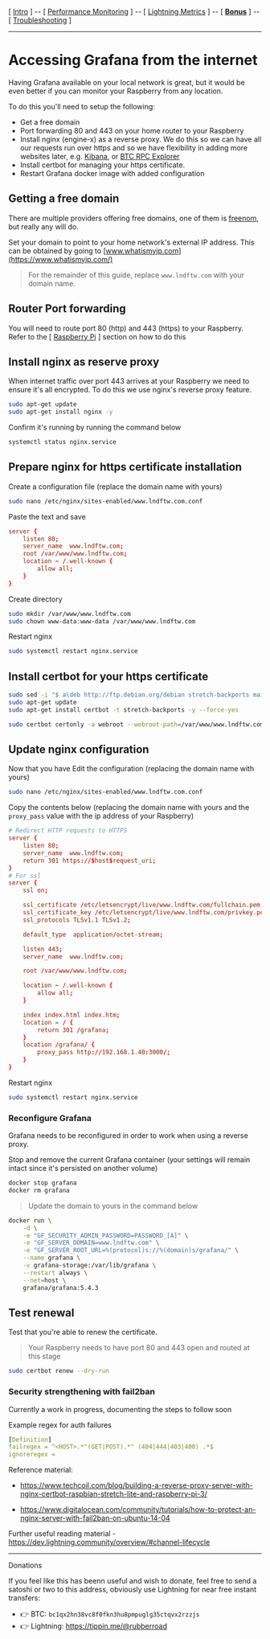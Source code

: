 [ [Intro](intro.md) ] -- [ [Performance Monitoring](performance_monitoring.md) ] -- [ [Lightning Metrics](lightning_metrics.md) ] -- [ [**Bonus**](bonus.md) ] -- [ [Troubleshooting](troubleshooting.md) ]

------

# Accessing Grafana from the internet

Having Grafana available on your local network is great, but it would be even better if you can monitor your Raspberry from any location.

To do this you'll need to setup the following:

* Get a free domain
* Port forwarding 80 and 443 on your home router to your Raspberry
* Install nginx (engine-x) as a reverse proxy. We do this so we can have all our requests run over https and so we have flexibility in adding more websites later, e.g. [Kibana](https://www.elastic.co/products/kibana), or [BTC RPC Explorer](https://github.com/janoside/btc-rpc-explorer)
* Install certbot for managing your https certificate.
* Restart Grafana docker image with added configuration

## Getting a free domain

There are multiple providers offering free domains, one of them is [freenom](https://my.freenom.com), but really any will do.

Set your domain to point to your home network's external IP address. This can be obtained by going to [www.whatismyip.com](https://www.whatismyip.com/)

> For the remainder of this guide, replace `www.lndftw.com` with your domain name.

## Router Port forwarding

You will need to route port 80 (http) and 443 (https) to your Raspberry. Refer to the  [ [Raspberry Pi](https://github.com/Stadicus/guides/blob/master/raspibolt/raspibolt_20_pi.md) ] section on how to do this

## Install nginx as reserve proxy

When internet traffic over port 443 arrives at your Raspberry we need to ensure it's all encrypted. To do this we use nginx's reverse proxy feature.

```bash
sudo apt-get update
sudo apt-get install nginx -y
```

Confirm it's running by running the command below

```bash
systemctl status nginx.service
```

## Prepare nginx for https certificate installation

Create a configuration file (replace the domain name with yours)

```bash
sudo nano /etc/nginx/sites-enabled/www.lndftw.com.conf
```

Paste the text and save

```conf
server {
    listen 80;
    server_name  www.lndftw.com;
    root /var/www/www.lndftw.com;
    location ~ /.well-known {
        allow all;
    }
}
```

Create directory

```bash
sudo mkdir /var/www/www.lndftw.com
sudo chown www-data:www-data /var/www/www.lndftw.com
```

Restart nginx

```bash
sudo systemctl restart nginx.service
```

## Install certbot for your https certificate

```bash
sudo sed -i "$ a\deb http://ftp.debian.org/debian stretch-backports main" /etc/apt/sources.list
sudo apt-get update
sudo apt-get install certbot -t stretch-backports -y --force-yes
```

```bash
sudo certbot certonly -a webroot --webroot-path=/var/www/www.lndftw.com -d www.lndftw.com
```

## Update nginx configuration

Now that you have Edit the configuration (replacing the domain name with yours)

```bash
sudo nano /etc/nginx/sites-enabled/www.lndftw.com.conf
```

Copy the contents below (replacing the domain name with yours and the `proxy_pass` value with the ip address of your Raspberry)

```conf
# Redirect HTTP requests to HTTPS
server {
    listen 80;
    server_name  www.lndftw.com;
    return 301 https://$host$request_uri;
}
# For ssl
server {
    ssl on;

    ssl_certificate /etc/letsencrypt/live/www.lndftw.com/fullchain.pem;
    ssl_certificate_key /etc/letsencrypt/live/www.lndftw.com/privkey.pem;
    ssl_protocols TLSv1.1 TLSv1.2;

    default_type  application/octet-stream;

    listen 443;
    server_name  www.lndftw.com;

    root /var/www/www.lndftw.com;

    location ~ /.well-known {
        allow all;
    }

    index index.html index.htm;
    location = / {
        return 301 /grafana;
    }
    location /grafana/ {
        proxy_pass http://192.168.1.40:3000/;
    }
}
```

Restart nginx

```bash
sudo systemctl restart nginx.service
```

### Reconfigure Grafana

Grafana needs to be reconfigured in order to work when using a reverse proxy.

Stop and remove the current Grafana container (your settings will remain intact since it's persisted on another volume)

```bash
docker stop grafana
docker rm grafana
```

> Update the domain to yours in the command below

```bash
docker run \
    -d \
    -e "GF_SECURITY_ADMIN_PASSWORD=PASSWORD_[A]" \
    -e "GF_SERVER_DOMAIN=www.lndftw.com" \
    -e "GF_SERVER_ROOT_URL=%(protocol)s://%(domain)s/grafana/" \
    --name grafana \
    -v grafana-storage:/var/lib/grafana \
    --restart always \
    --net=host \
    grafana/grafana:5.4.3
```

## Test renewal

Test that you're able to renew the certificate.

> Your Raspberry needs to have port 80 and 443 open and routed at this stage

```bash
sudo certbot renew --dry-run
```

### Security strengthening with fail2ban

Currently a work in progress, documenting the steps to follow soon

Example regex for auth failures

```yml
[Definition]
failregex = ^<HOST>.*"(GET|POST).*" (404|444|403|400) .*$
ignoreregex =
```

Reference material:

* <https://www.techcoil.com/blog/building-a-reverse-proxy-server-with-nginx-certbot-raspbian-stretch-lite-and-raspberry-pi-3/>

* <https://www.digitalocean.com/community/tutorials/how-to-protect-an-nginx-server-with-fail2ban-on-ubuntu-14-04>

Further useful reading material - <https://dev.lightning.community/overview/#channel-lifecycle>

------

Donations

If you feel like this has beenn useful and wish to donate, feel free to send a satoshi or two to this address, obviously use Lightning for near free instant transfers:

* 👉 BTC: `bc1qx2hn38vc8f0fkn3hu8pmpuglg35ctqvx2rzzjs`
* 👉 Lightning: <https://tippin.me/@rubberroad>